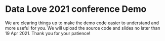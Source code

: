 # Data Love 2021 conference Demo
We are clearing things up to make the demo code easier to understand and more useful for you. We will upload the source code and slides no later than 19 Apr 2021. Thank you for your patience!
